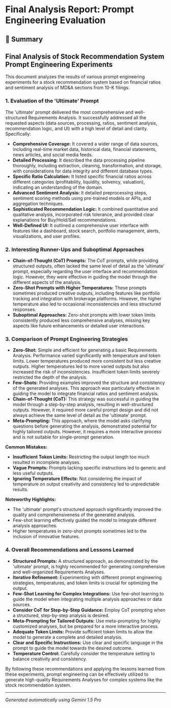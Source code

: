 # Final Analysis Report: Prompt Engineering Evaluation

## 📌 Summary
## Final Analysis of Stock Recommendation System Prompt Engineering Experiments

This document analyzes the results of various prompt engineering experiments for a stock recommendation system based on financial ratios and sentiment analysis of MD&A sections from 10-K filings.

### 1. Evaluation of the 'Ultimate' Prompt

The 'ultimate' prompt delivered the most comprehensive and well-structured Requirements Analysis.  It successfully addressed all the requested aspects (data sources, processing, ratios, sentiment analysis, recommendation logic, and UI) with a high level of detail and clarity.  Specifically:

* **Comprehensive Coverage:**  It covered a wider range of data sources, including real-time market data, historical data, financial statements, news articles, and social media feeds.
* **Detailed Processing:**  It described the data processing pipeline thoroughly, including extraction, cleaning, transformation, and storage, with considerations for data integrity and different database types.
* **Specific Ratio Calculation:** It listed specific financial ratios across different categories (profitability, liquidity, solvency, valuation), indicating an understanding of the domain.
* **Advanced Sentiment Analysis:** It detailed preprocessing steps, sentiment scoring methods using pre-trained models or APIs, and aggregation techniques.
* **Sophisticated Recommendation Logic:** It combined quantitative and qualitative analysis, incorporated risk tolerance, and provided clear explanations for Buy/Hold/Sell recommendations.
* **Well-Defined UI:**  It outlined a comprehensive user interface with features like a dashboard, stock search, portfolio management, alerts, visualizations, and user profiles.

### 2. Interesting Runner-Ups and Suboptimal Approaches

* **Chain-of-Thought (CoT) Prompts:**  The CoT prompts, while providing structured outputs, often lacked the same level of detail as the 'ultimate' prompt, especially regarding the user interface and recommendation logic.  However, they were effective in guiding the model through the different aspects of the analysis.
* **Zero-Shot Prompts with Higher Temperatures:**  These prompts sometimes produced creative outputs, including features like portfolio tracking and integration with brokerage platforms. However, the higher temperature also led to occasional inconsistencies and less structured responses.
* **Suboptimal Approaches:** Zero-shot prompts with lower token limits consistently produced less comprehensive analyses, missing key aspects like future enhancements or detailed user interactions.

### 3. Comparison of Prompt Engineering Strategies

* **Zero-Shot:**  Simple and efficient for generating a basic Requirements Analysis.  Performance varied significantly with temperature and token limits. Lower temperatures produced more consistent but less creative outputs.  Higher temperatures led to more varied outputs but also increased the risk of inconsistencies.  Insufficient token limits severely restricted the depth of the analysis.
* **Few-Shots:** Providing examples improved the structure and consistency of the generated analyses.  This approach was particularly effective in guiding the model to integrate financial ratios and sentiment analysis.
* **Chain-of-Thought (CoT):**  This strategy was successful in guiding the model through a step-by-step analysis, resulting in well-structured outputs.  However, it required more careful prompt design and did not always achieve the same level of detail as the 'ultimate' prompt.
* **Meta-Prompting:**  This approach, where the model asks clarifying questions before generating the analysis, demonstrated potential for highly tailored outputs.  However, it requires a more interactive process and is not suitable for single-prompt generation.

**Common Mistakes:**

* **Insufficient Token Limits:**  Restricting the output length too much resulted in incomplete analyses.
* **Vague Prompts:**  Prompts lacking specific instructions led to generic and less useful outputs.
* **Ignoring Temperature Effects:**  Not considering the impact of temperature on output creativity and consistency led to unpredictable results.

**Noteworthy Highlights:**

* The 'ultimate' prompt's structured approach significantly improved the quality and comprehensiveness of the generated analysis.
* Few-shot learning effectively guided the model to integrate different analysis approaches.
* Higher temperatures in zero-shot prompts sometimes led to the inclusion of innovative features.


### 4. Overall Recommendations and Lessons Learned

* **Structured Prompts:**  A structured approach, as demonstrated by the 'ultimate' prompt, is highly recommended for generating comprehensive and well-organized Requirements Analyses.
* **Iterative Refinement:**  Experimenting with different prompt engineering strategies, temperatures, and token limits is crucial for optimizing the output.
* **Few-Shot Learning for Complex Integrations:**  Use few-shot learning to guide the model when integrating multiple analysis approaches or data sources.
* **Consider CoT for Step-by-Step Guidance:**  Employ CoT prompting when a structured, step-by-step analysis is desired.
* **Meta-Prompting for Tailored Outputs:**  Use meta-prompting for highly customized analyses, but be prepared for a more interactive process.
* **Adequate Token Limits:**  Provide sufficient token limits to allow the model to generate a complete and detailed analysis.
* **Clear and Specific Instructions:**  Use clear and specific language in the prompt to guide the model towards the desired outcome.
* **Temperature Control:**  Carefully consider the temperature setting to balance creativity and consistency.


By following these recommendations and applying the lessons learned from these experiments, prompt engineering can be effectively utilized to generate high-quality Requirements Analyses for complex systems like the stock recommendation system.

---

*Generated automatically using Gemini 1.5 Pro*
